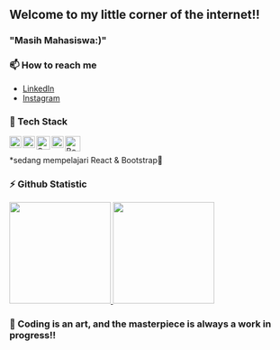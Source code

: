## Welcome to my little corner of the internet!! 

### "Masih Mahasiswa:)"

### 📫 How to reach me
- <a href="https://www.linkedin.com/in/mutiara-pandejlaki-0856431b6/">LinkedIn</a>
- <a href="https://instagram/mutiarapandejlaki27">Instagram</a>

### 🔭 Tech Stack
  <a href="#"><img align="left" alt="JavaScript" title="JavaScript" width="21px" src="https://upload.wikimedia.org/wikipedia/commons/9/99/Unofficial_JavaScript_logo_2.svg" /></a>
  <a href="https://nodejs.org/"><img align="left" alt="NodeJS" title="NodeJS" width="21px" src="https://seeklogo.com/images/N/nodejs-logo-FBE122E377-seeklogo.com.png" /></a>
  <a href="https://sass-lang.com/"><img align="left" alt="Sass" title="Sass" width="24px" src="https://sass-lang.com/assets/img/styleguide/seal-color.png" /></a>
  <a href="https://reactjs.org/"><img align="left" alt="React" title="React" width="21px" src="https://cdn.worldvectorlogo.com/logos/react-2.svg" /></a>
  <a href="https://getbootstrap.com/"><img align="left" alt="Bootstrap" title="Bootstrap" width="27px" src="https://getbootstrap.com/docs/5.0/assets/brand/bootstrap-logo.svg" /></a>
  <br>
  <br>
  *sedang mempelajari React & Bootstrap🌱
  
### ⚡ Github Statistic
<p align="left">
<a href="https://github.com/srmpandejlaki">
  <img height="180em" src="https://github-readme-stats-eight-theta.vercel.app/api?username=srmpandejlaki&show_icons=true&theme=algolia&include_all_commits=true&count_private=true"/>
  <img height="180em" src="https://github-readme-stats-eight-theta.vercel.app/api/top-langs/?username=srmpandejlaki&layout=compact&langs_count=8&theme=algolia"/>
</a>
</p>

### 💬 Coding is an art, and the masterpiece is always a work in progress!!
<!--
**srmpandejlaki/srmpandejlaki** is a ✨ _special_ ✨ repository because its `README.md` (this file) appears on your GitHub profile.

Here are some ideas to get you started:

- 🔭 I’m currently working on ...
- 🌱 I’m currently learning ...
- 👯 I’m looking to collaborate on ...
- 🤔 I’m looking for help with ...
- 💬 Ask me about ...
- 📫 How to reach me: ...
- 😄 Pronouns: ...
- ⚡ Fun fact: ...

- <a href="https://linkedin.com/in/dimasmds/">LinkedIn</a>
- <a href="https://dmds.dev">dmds.dev</a>
-->
